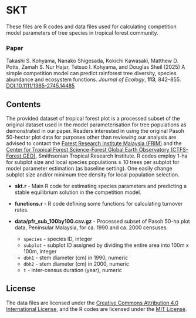# SKT

These files are R codes and data files used for calculating competition model parameters of tree species in tropical forest community.


### Paper

Takashi S. Kohyama, Nanako Shigesada, Kokichi Kawasaki, Matthew D. Potts, Zamah S. Nur Hajar, Tetsuo I. Kohyama, and Douglas Sheil (2025) A simple competition model can predict rainforest tree diversity, species abundance and ecosystem functions. *Journal of Ecology*, **113**, 842&#x2013;855. 
<a href="https://doi.org/10.1111/1365-2745.14485">DOI:10.1111/1365-2745.14485</a>

## Contents

The provided dataset of tropical forest plot is a processed subset of the original dataset used in the model parameterisation for tree populations as demonstrated in our paper. Readers interested in using the original Pasoh 50-hectar plot data for purposes other than reviewing our analysis are advised to contact the [Forest Research Institute Malaysia (FRIM)](https://www.frim.gov.my) and the [Center for Tropical Forest Science-Forest Global Earth Observatory (CTFS-Forest GEO)](https://forestgeo.si.edu), Smithsonian Tropical Research Institute. R codes employ 1-ha for subplot size and local species populations ≥ 10 trees per subplot for model parameter estimation (as baseline setting). One easily change subplot size and/or minimum tree density for local population selection.

* **skt.r** - Main R code for estimating species parameters and predicting a stable equilibrium solution in the competition model.

* **functions.r** - R code defining some functions for calculating turnover rates.

* **data/pfr_sub_100by100.csv.gz** - Processed subset of Pasoh 50-ha plot data, Peninsular Malaysia, for ca. 1990 and ca. 2000 censuses.

  * `species` - species ID, integer
  * `subplot` - subplot ID assigned by dividing the entire area into 100m x 100m, integer
  * `dbh1` - stem diameter (cm) in 1990, numeric
  * `dbh2` - stem diameter (cm) in 2000, numeric
  * `t` - inter-census duration (year), numeric

## License

The data files are licensed under the [Creative Commons Attribution 4.0 International License](https://github.com/kohyamat/p-B/blob/main/LICENSE-CC-BY), and the R codes are licensed under the [MIT License](LICENSE).
